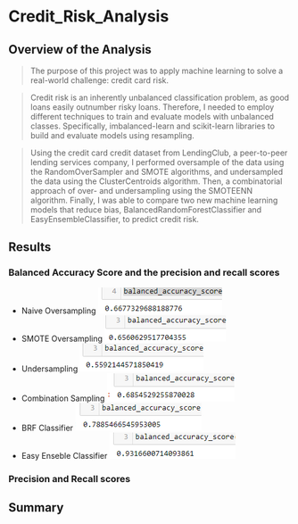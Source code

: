 # Credit_Risk_Analysis

## Overview of the Analysis
> The purpose of this project was to apply machine learning to solve a real-world challenge: credit card risk.

> Credit risk is an inherently unbalanced classification problem, as good loans easily outnumber risky loans. Therefore, I needed to employ different techniques to train and evaluate models with unbalanced classes. Specifically, imbalanced-learn and scikit-learn libraries to build and evaluate models using resampling.

> Using the credit card credit dataset from LendingClub, a peer-to-peer lending services company, I performed oversample of the data using the RandomOverSampler and SMOTE algorithms, and undersampled the data using the ClusterCentroids algorithm. Then, a combinatorial approach of over- and undersampling using the SMOTEENN algorithm. Finally, I was able to compare two new machine learning models that reduce bias, BalancedRandomForestClassifier and EasyEnsembleClassifier, to predict credit risk.


## Results
### Balanced Accuracy Score and the precision and recall scores

- Naive Oversampling      ![](Resources/nos_as.png)
- SMOTE Oversampling      ![](Resources/smoteos_as.png)
- Undersampling           ![](Resources/us_as.png)
- Combination Sampling    ![](Resources/combo_as.png)
- BRF Classifier          ![](Resources/brf_as.png)
- Easy Enseble Classifier ![](Resources/eec_as.png)
### Precision and Recall scores  

## Summary

